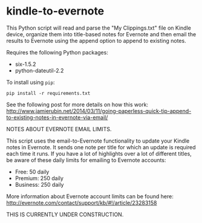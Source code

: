 kindle-to-evernote
==================
This Python script will read and parse the "My Clippings.txt" file on Kindle device, organize
them into title-based notes for Evernote and then email the results to Evernote using the append
option to append to existing notes.

Requires the following Python packages:
- six-1.5.2
- python-dateutil-2.2

To install using ``pip``:

    pip install -r requirements.txt

See the following post for more details on how this work: http://www.jamierubin.net/2014/03/11/going-paperless-quick-tip-append-to-existing-notes-in-evernote-via-email/


NOTES ABOUT EVERNOTE EMAIL LIMITS.

This script uses the email-to-Evernote functionality to update your Kindle notes in Evernote. It sends one note per title for which an update is required each time it runs. If you have a lot of highlights over a lot of different titles, be aware of these daily limits for emailing to Evernote accounts:

- Free: 50 daily
- Premium: 250 daily
- Business: 250 daily

More information about Evernote account limits can be found here: http://evernote.com/contact/support/kb/#!/article/23283158

THIS IS CURRENTLY UNDER CONSTRUCTION.
